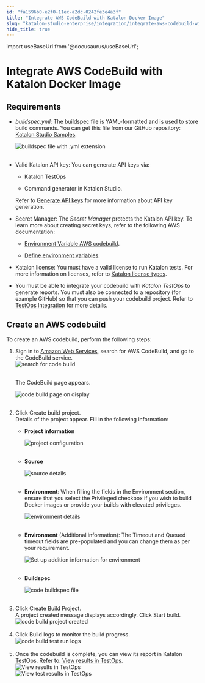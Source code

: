 ```yaml
---
id: "fa1596b0-e2f0-11ec-a2dc-0242fe3e4a3f"
title: "Integrate AWS CodeBuild with Katalon Docker Image"
slug: "katalon-studio-enterprise/integration/integrate-aws-codebuild-with-katalon-docker-image"
hide_title: true
---
```

import useBaseUrl from '@docusaurus/useBaseUrl';


# <a id="id" class="anchor_top_offset"/><a id="ariaid-title1" class="anchor_top_offset"/>Integrate AWS CodeBuild with Katalon Docker Image


## Requirements

<div xmlns="http://www.w3.org/1999/xhtml" className="p"><ul className="ul"><li className="li"><p className="p"><em className="ph i">buildspec.yml</em>: The buildspec file is YAML-formatted and
        is used to store build commands. You can get this file from our
        GitHub repository: <a className="xref j-external-link" href="https://github.com/katalon-studio-samples/ci-samples/blob/master/buildspec.yml" target="_blank">Katalon
          Studio Samples</a>.</p>
      <p className="p"><img className="image" src={useBaseUrl("https://github.com/katalon-studio/docs-images/raw/master/katalon-studio/docs/aws-code-integration-with-docker-image/K.S.E-8.2.5-aws-user-guide-buildspec_file.png")} alt="buildspec file with .yml extension" /><br /><br /></p></li><li className="li"><p className="p">Valid Katalon API key: You can generate API keys via:</p>
      <ul className="ul"><li className="li"><p className="p">Katalon TestOps</p></li><li className="li"><p className="p">Command generator in Katalon Studio.</p></li></ul>
      <p className="p">Refer to <a className="xref" href="/docs/legacy/katalon-testops/settings/katalon-api-key-in-katalon-testops#id_1">Generate
          API keys</a> for more information about API key generation.</p></li><li className="li"><p className="p">Secret Manager: The <em className="ph i">Secret Manager</em> protects the Katalon
        API key. To learn more about creating secret keys, refer to the
        following AWS documentation:</p>
      <ul className="ul"><li className="li"><p className="p"><a className="xref j-external-link" href="https://docs.aws.amazon.com/codebuild/latest/APIReference/API_EnvironmentVariable.html" target="_blank">Environment
              Variable AWS codebuild</a>.</p></li><li className="li"><p className="p"><a className="xref j-external-link" href="https://blog.shikisoft.com/define-environment-vars-aws-codebuild-buildspec/" target="_blank">Define
              environment variables</a>.</p></li></ul></li><li className="li"><p className="p">Katalon license: You must have a valid license to run Katalon
        tests. For more information on licenses, refer to <a className="xref" href="/docs/legacy/products-and-licenses/katalon-studio-enterprise-and-runtime-engine-licenses/license-overview">Katalon
          license types</a>.</p></li><li className="li"><p className="p">You must be able to integrate your codebuild with <em className="ph i">Katalon
          TestOps</em> to generate reports. You must also be connected to a
        repository (for example GitHub) so that you can push your codebuild
        project. Refer to <a className="xref" href="/docs/legacy/katalon-studio-enterprise/integration/testops-integration/integrate-katalon-testops-with-katalon-studio">TestOps
          Integration</a> for more details.</p></li></ul></div>

## <a id="task-4069" class="anchor_top_offset"/>Create an AWS codebuild

<section xmlns="http://www.w3.org/1999/xhtml" className="section context">To create an AWS codebuild, perform the following steps:</section> 
<ol xmlns="http://www.w3.org/1999/xhtml" className="ol steps"><li className="li step stepexpand"><span className="ph cmd">Sign in to <a className="xref j-external-link" href="http://console.aws.amazon.com" target="_blank">Amazon Web         Services</a>, search for AWS CodeBuild, and go to the CodeBuild       service.</span><div className="itemgroup info"><img className="image" src={useBaseUrl("https://github.com/katalon-studio/docs-images/raw/master/katalon-studio/docs/aws-code-integration-with-docker-image/K.S.E-8.2.5-aws-user-guide-code-build_search_string.png")} alt="search for code build" /><br /><br /></div><div className="itemgroup stepresult"><p className="p">The <span className="ph uicontrol">CodeBuild</span> page appears.</p><p className="p"><img className="image" src={useBaseUrl("https://github.com/katalon-studio/docs-images/raw/master/katalon-studio/docs/aws-code-integration-with-docker-image/K.S.E-8.2.5-aws-user-guide-create_build_project.png")} alt="code build page on display" /><br /><br /></p></div></li><li className="li step stepexpand"><span className="ph cmd">Click <span className="ph uicontrol">Create build project</span>.</span><div className="itemgroup info">Details of the project appear. Fill in the following       information:</div><div className="itemgroup info"><ul className="ul"><li className="li"><p className="p"><strong className="ph b">Project information</strong></p><p className="p"><img className="image" src={useBaseUrl("https://github.com/katalon-studio/docs-images/raw/master/katalon-studio/docs/aws-code-integration-with-docker-image/K.S.E-8.2.5-aws-user-guide-build_project_configuration.png")} alt="project configuration" /><br /><br /></p></li><li className="li"><p className="p"><strong className="ph b">Source</strong></p><p className="p"><img className="image" src={useBaseUrl("https://github.com/katalon-studio/docs-images/raw/master/katalon-studio/docs/aws-code-integration-with-docker-image/K.S.E-8.2.5-aws-user-guide-code-build_source_details.png")} alt="source details" /><br /><br /></p></li><li className="li"><p className="p"><strong className="ph b">Environment</strong>: When filling the fields in the <span className="ph uicontrol">Environment</span>             section, ensure that you select the <span className="ph uicontrol">Privileged</span>             checkbox if you wish to build Docker images or provide your builds             with elevated privileges.</p><p className="p"><img className="image" src={useBaseUrl("https://github.com/katalon-studio/docs-images/raw/master/katalon-studio/docs/aws-code-integration-with-docker-image/K.S.E-8.2.5-license-utilization-dashboard-code_build_environment.png")} alt="environment details" /><br /><br /></p></li><li className="li"><p className="p"><strong className="ph b">Environment</strong> (Additional information): The <span className="ph uicontrol">Timeout</span> and <span className="ph uicontrol">Queued timeout</span>             fields are pre-populated and you can change them as per your             requirement.</p><p className="p"><img className="image" src={useBaseUrl("https://github.com/katalon-studio/docs-images/raw/master/katalon-studio/docs/aws-code-integration-with-docker-image/K.S.E-8.2.5-aws-user-guide-environment_additional_configuration.png")} alt="Set up addition information for environment" /><br /><br /></p></li><li className="li"><p className="p"><strong className="ph b">Buildspec</strong></p><p className="p"><img className="image" src={useBaseUrl("https://github.com/katalon-studio/docs-images/raw/master/katalon-studio/docs/aws-code-integration-with-docker-image/K.S.E-8.2.5-aws-user-guide-use_buildspec_file.png")} alt="code buildspec file" /><br /><br /></p></li></ul></div></li><li className="li step stepexpand"><span className="ph cmd">Click <span className="ph uicontrol">Create Build Project.</span></span><div className="itemgroup info">A project created message displays accordingly.       Click <span className="ph uicontrol">Start build</span>.</div><div className="itemgroup info"><img className="image" src={useBaseUrl("https://github.com/katalon-studio/docs-images/raw/master/katalon-studio/docs/aws-code-integration-with-docker-image/K.S.E-8.2.5-aws-user-guide-build_project_created.png")} alt="code build project created" /><br /><br /></div></li><li className="li step stepexpand"><span className="ph cmd">Click <span className="ph uicontrol">Build logs</span> to monitor the build       progress.</span><div className="itemgroup info"><img className="image" src={useBaseUrl("https://github.com/katalon-studio/docs-images/raw/master/katalon-studio/docs/aws-code-integration-with-docker-image/K.S.E-8.2.5-aws-user-guide-build_test_run_logs.png")} alt="code build test run logs" /><br /><br /></div></li><li className="li step stepexpand"><span className="ph cmd">Once the codebuild is complete, you can view its report in Katalon TestOps. Refer to: <a className="xref" href="/docs/legacy/katalon-testops/reporting/view-test-case-reports">View results in TestOps</a>.</span><div className="itemgroup info"><img className="image" src={useBaseUrl("/fa0f2e10-e2f0-11ec-a2dc-0242fe3e4a3f.png")} alt="View results in TestOps" /></div><div className="itemgroup info"><img className="image" src={useBaseUrl("/fa087750-e2f0-11ec-a2dc-0242fe3e4a3f.png")} alt="View test results in TestOps" /></div></li></ol> 
